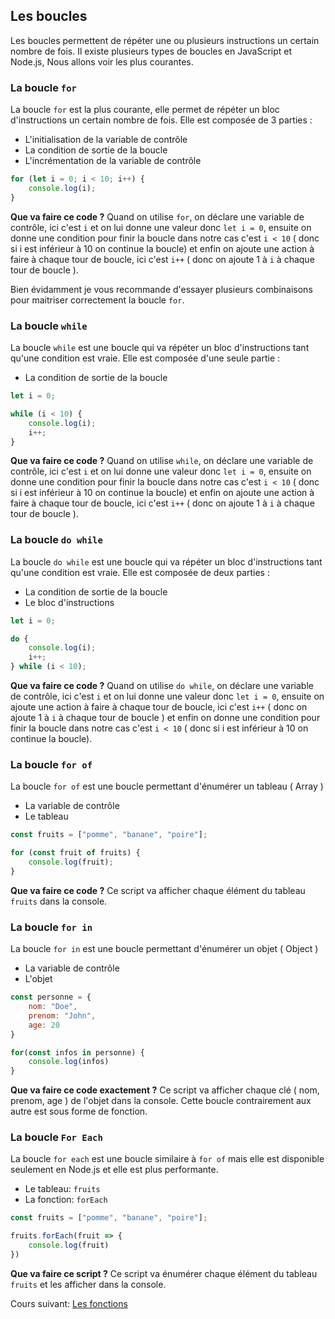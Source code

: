 ## Les boucles

Les boucles permettent de répéter une ou plusieurs instructions un certain nombre de fois. Il existe plusieurs types de boucles en JavaScript et Node.js, Nous allons voir les plus courantes.

### La boucle `for`
La boucle `for` est la plus courante, elle permet de répéter un bloc d'instructions un certain nombre de fois. Elle est composée de 3 parties :

- L'initialisation de la variable de contrôle
- La condition de sortie de la boucle
- L'incrémentation de la variable de contrôle

```js
for (let i = 0; i < 10; i++) {
    console.log(i);
}
```

**Que va faire ce code ?**
Quand on utilise `for`, on déclare une variable de contrôle, ici c'est `i` et on lui donne une valeur donc `let i = 0`, ensuite on donne une condition pour finir la boucle dans notre cas c'est `i < 10` ( donc si i est inférieur à 10 on continue la boucle) et enfin on ajoute une action à faire à chaque tour de boucle, ici c'est `i++` ( donc on ajoute 1 à `i` à chaque tour de boucle ).

Bien évidamment je vous recommande d'essayer plusieurs combinaisons pour maitriser correctement la boucle `for`.

### La boucle `while`
La boucle `while` est une boucle qui va répéter un bloc d'instructions tant qu'une condition est vraie. Elle est composée d'une seule partie :

- La condition de sortie de la boucle

```js
let i = 0;

while (i < 10) {
    console.log(i);
    i++;
}
```

**Que va faire ce code ?**
Quand on utilise `while`, on déclare une variable de contrôle, ici c'est `i` et on lui donne une valeur donc `let i = 0`, ensuite on donne une condition pour finir la boucle dans notre cas c'est `i < 10` ( donc si i est inférieur à 10 on continue la boucle) et enfin on ajoute une action à faire à chaque tour de boucle, ici c'est `i++` ( donc on ajoute 1 à `i` à chaque tour de boucle ).

### La boucle `do while`
La boucle `do while` est une boucle qui va répéter un bloc d'instructions tant qu'une condition est vraie. Elle est composée de deux parties :

- La condition de sortie de la boucle
- Le bloc d'instructions

```js
let i = 0;

do {
    console.log(i);
    i++;
} while (i < 10);
```

**Que va faire ce code ?**
Quand on utilise `do while`, on déclare une variable de contrôle, ici c'est `i` et on lui donne une valeur donc `let i = 0`, ensuite on ajoute une action à faire à chaque tour de boucle, ici c'est `i++` ( donc on ajoute 1 à `i` à chaque tour de boucle ) et enfin on donne une condition pour finir la boucle dans notre cas c'est `i < 10` ( donc si i est inférieur à 10 on continue la boucle).

### La boucle `for of`
La boucle `for of` est une boucle permettant d'énumérer un tableau ( Array )

- La variable de contrôle
- Le tableau

```js
const fruits = ["pomme", "banane", "poire"];

for (const fruit of fruits) {
    console.log(fruit);
}
```

**Que va faire ce code ?**
Ce script va afficher chaque élément du tableau `fruits` dans la console.


### La boucle `for in`
La boucle `for in` est une boucle permettant d'énumérer un objet ( Object )

- La variable de contrôle
- L'objet

```js
const personne = {
    nom: "Doe",
    prenom: "John",
    age: 20
}

for(const infos in personne) {
    console.log(infos)
}
```

**Que va faire ce code exactement ?**
Ce script va afficher chaque clé ( nom, prenom, age ) de l'objet dans la console.
Cette boucle contrairement aux autre est sous forme de fonction.

### La boucle `For Each`
La boucle `for each` est une boucle similaire à `for of` mais elle est disponible seulement en Node.js et elle est plus performante.

- Le tableau: `fruits`
- La fonction: `forEach`

```js
const fruits = ["pomme", "banane", "poire"];

fruits.forEach(fruit => {
    console.log(fruit)
})
```

**Que va faire ce script ?**
Ce script va énumérer chaque élément du tableau `fruits` et les afficher dans la console.


Cours suivant: [Les fonctions](/cours/bases/fonctions.md)